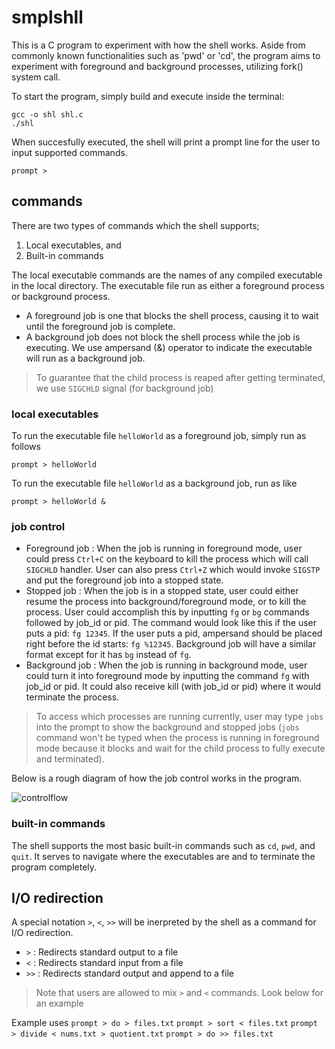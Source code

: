 # smplshll
This is a C program to experiment with how the shell works.
Aside from commonly known functionalities such as 'pwd' or 'cd', the program aims to experiment with
foreground and background processes, utilizing fork() system call.

To start the program, simply build and execute inside the terminal:
```
gcc -o shl shl.c
./shl
```

When succesfully executed, the shell will print a prompt line for the user to input supported commands.
```
prompt > 
```

## commands
There are two types of commands which the shell supports;
1. Local executables, and
2. Built-in commands

The local executable commands are the names of any compiled executable in the local directory.
The executable file run as either a foreground process or background process.
* A foreground job is one that blocks the shell process, causing it to wait until the foreground job is complete.
* A background job does not block the shell process while the job is executing. We use ampersand (&) operator to indicate the executable will run as a background job.
> To guarantee that the child process is reaped after getting terminated, we use `SIGCHLD` signal (for background job)

### local executables
To run the executable file `helloWorld` as a foreground job, simply run as follows
```
prompt > helloWorld
```
To run the executable file `helloWorld` as a background job, run as like
```
prompt > helloWorld &
```

### job control
- Foreground job : When the job is running in foreground mode, user could press `Ctrl+C` on the keyboard to kill the process which will call `SIGCHLD` handler. User can also press `Ctrl+Z` which would invoke `SIGSTP` and put the foreground job into a stopped state.
- Stopped job : When the job is in a stopped state, user could either resume the process into background/foreground mode, or to kill the process. User could accomplish this by inputting `fg` or `bg` commands followed by job_id or pid. The command would look like this if the user puts a pid: `fg 12345`. If the user puts a pid, ampersand should be placed right before the id starts: `fg %12345`. Background job will have a similar format except for it has `bg` instead of `fg`.
- Background job : When the job is running in background mode, user could turn it into foreground mode by inputting the command `fg` with job_id or pid. It could also receive kill (with job_id or pid) where it would terminate the process.
> To access which processes are running currently, user may type `jobs` into the prompt to show the background and stopped jobs (`jobs` command won't be typed when the process is running in foreground mode because it blocks and wait for the child process to fully execute and terminated).

Below is a rough diagram of how the job control works in the program.

![controlflow](https://github.com/ttogom/smplshll/assets/16681048/1f20b5ae-1f8e-4922-8ff8-54ae29448b37)

### built-in commands
The shell supports the most basic built-in commands such as `cd`, `pwd`, and `quit`.
It serves to navigate where the executables are and to terminate the program completely.

## I/O redirection
A special notation `>`, `<`, `>>` will be inerpreted by the shell as a command for I/O redirection.
* `>` : Redirects standard output to a file
* `<` : Redirects standard input from a file
* `>>` : Redirects standard output and append to a file
> Note that users are allowed to mix `>` and `<` commands. Look below for an example

Example uses
```prompt > do > files.txt```
```prompt > sort < files.txt```
```prompt > divide < nums.txt > quotient.txt```
```prompt > do >> files.txt```
